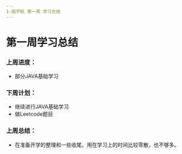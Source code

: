 ```yaml
---
1-田宇航 第一周 学习总结
---
```


# 第一周学习总结

### 上周进度：

- 部分JAVA基础学习

### 下周计划：

- 继续进行JAVA基础学习
- 做Leetcode题目

### 上周总结：

- 在准备开学的整理和一些收尾，用在学习上的时间比较零散，也不够多。
